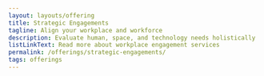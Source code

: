 ```yaml
---
layout: layouts/offering
title: Strategic Engagements
tagline: Align your workplace and workforce
description: Evaluate human, space, and technology needs holistically
listLinkText: Read more about workplace engagement services
permalink: /offerings/strategic-engagements/
tags: offerings
---
```

